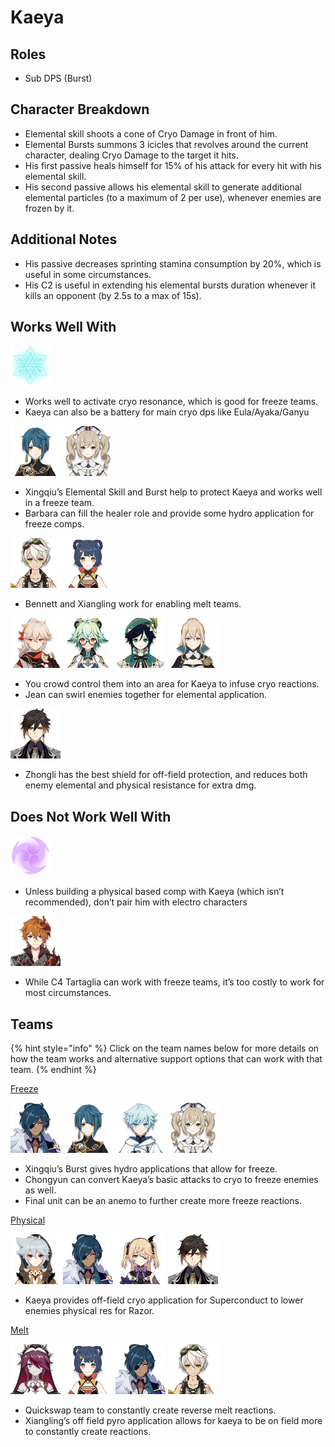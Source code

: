 # Kaeya

## Roles

* Sub DPS \(Burst\)

## Character Breakdown

* Elemental skill shoots a cone of Cryo Damage in front of him.
* Elemental Bursts summons 3 icicles that revolves around the current character, dealing Cryo Damage to the target it hits.
* His first passive heals himself for 15% of his attack for every hit with his elemental skill.
* His second passive allows his elemental skill to generate additional elemental particles \(to a maximum of 2 per use\), whenever enemies are frozen by it.

## Additional Notes

* His passive decreases sprinting stamina consumption by 20%, which is useful in some circumstances.
* His C2 is useful in extending his elemental bursts duration whenever it kills an opponent \(by 2.5s to a max of 15s\).

## Works Well With

![](../../.gitbook/assets/element_cryo.webp) 

* Works well to activate cryo resonance, which is good for freeze teams.
* Kaeya can also be a battery for main cryo dps like Eula/Ayaka/Ganyu

![](../../.gitbook/assets/ui_avataricon_xingqiu.png) ![](../../.gitbook/assets/ui_avataricon_barbara.png) 

* Xingqiu’s Elemental Skill and Burst help to protect Kaeya and works well in a freeze team.
* Barbara can fill the healer role and provide some hydro application for freeze comps.

![](../../.gitbook/assets/ui_avataricon_bennett.png) ![](../../.gitbook/assets/ui_avataricon_xiangling.png) 

* Bennett and Xiangling work for enabling melt teams.

![](../../.gitbook/assets/ui_avataricon_kazuha.png) ![](../../.gitbook/assets/ui_avataricon_sucrose.png) ![](../../.gitbook/assets/ui_avataricon_venti.png) ![](../../.gitbook/assets/ui_avataricon_jean.png) 

* You crowd control them into an area for Kaeya to infuse cryo reactions.
* Jean can swirl enemies together for elemental application.

![](../../.gitbook/assets/ui_avataricon_zhongli.png) 

* Zhongli has the best shield for off-field protection, and reduces both enemy elemental and physical resistance for extra dmg.

## Does Not Work Well With

![](../../.gitbook/assets/element_electro.webp) 

* Unless building a physical based comp with Kaeya \(which isn’t recommended\), don’t pair him with electro characters

![](../../.gitbook/assets/ui_avataricon_tartaglia.png) 

* While C4 Tartaglia can work with freeze teams, it’s too costly to work for most circumstances.

## Teams

{% hint style="info" %}
Click on the team names below for more details on how the team works and alternative support options that can work with that team.
{% endhint %}

[Freeze ](../../teams/freeze.md)

![](../../.gitbook/assets/ui_avataricon_kaeya.png) ![](../../.gitbook/assets/ui_avataricon_xingqiu.png) ![](../../.gitbook/assets/ui_avataricon_chongyun.png) ![](../../.gitbook/assets/ui_avataricon_barbara.png) 

* Xingqiu’s Burst gives hydro applications that allow for freeze.
* Chongyun can convert Kaeya’s basic attacks to cryo to freeze enemies as well.
* Final unit can be an anemo to further create more freeze reactions.

[Physical](../../teams/physical.md)

![](../../.gitbook/assets/ui_avataricon_razor.png) ![](../../.gitbook/assets/ui_avataricon_kaeya.png) ![](../../.gitbook/assets/ui_avataricon_fischl.png) ![](../../.gitbook/assets/ui_avataricon_zhongli.png) 

* Kaeya provides off-field cryo application for Superconduct to lower enemies physical res for Razor.

[Melt](../../teams/melt.md)

![](../../.gitbook/assets/ui_avataricon_rosaria.png) ![](../../.gitbook/assets/ui_avataricon_xiangling.png)  ![](../../.gitbook/assets/ui_avataricon_kaeya.png) ![](../../.gitbook/assets/ui_avataricon_bennett.png) 

* Quickswap team to constantly create reverse melt reactions.
* Xiangling’s off field pyro application allows for kaeya to be on field more to constantly create reactions.



